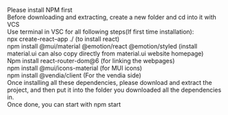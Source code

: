 Please install NPM first
<br/>Before downloading and extracting, create a new folder and cd into it with VCS
 <br />Use terminal in VSC for all following steps(If first time installation):
 <br />npx create-react–app ./                                                               (to install react)
 <br />npm install @mui/material @emotion/react @emotion/styled  (install material.ui can also copy directly from material.ui website homepage)
 <br />Npm install react-router-dom@6                                             (for linking the webpages) 
 <br />npm install @mui/icons-material                                            (for MUI icons) 
 <br />npm install @vendia/client (For the vendia side)
 <br />Once installing all these dependencies, please download and extract the project, and then put it into the folder you downloaded all the dependencies in.
<br />Once done, you can start with npm start
